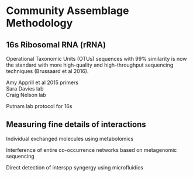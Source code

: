 # Community Assemblage Methodology

## 16s Ribosomal RNA (rRNA)

Operational Taxonomic Units (OTUs) sequences with 99% similarity is now the standard with more high-quality and high-throughput sequencing techniques (Brussaard et al 2016).

Amy Apprill et al 2015 primers  
Sara Davies lab  
Craig Nelson lab  

Putnam lab protocol for 16s  

## Measuring fine details of interactions 

Individual exchanged molecules using metabolomics

Interference of entire co-occurrence networks based on metagenomic sequencing

Direct detection of interspp syngergy using microfluidics
